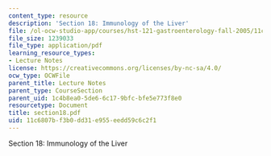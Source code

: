 ```yaml
---
content_type: resource
description: 'Section 18: Immunology of the Liver'
file: /ol-ocw-studio-app/courses/hst-121-gastroenterology-fall-2005/11c6807bf3b0dd31e955eedd59c6c2f1_section18.pdf
file_size: 1239033
file_type: application/pdf
learning_resource_types:
- Lecture Notes
license: https://creativecommons.org/licenses/by-nc-sa/4.0/
ocw_type: OCWFile
parent_title: Lecture Notes
parent_type: CourseSection
parent_uid: 1c4b8ea0-5de6-6c17-9bfc-bfe5e773f8e0
resourcetype: Document
title: section18.pdf
uid: 11c6807b-f3b0-dd31-e955-eedd59c6c2f1
---
```

Section 18: Immunology of the Liver